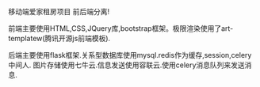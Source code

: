 移动端爱家租房项目
前后端分离!

前端主要使用HTML,CSS,JQuery库,bootstrap框架。极限渲染使用了art-templatew(腾讯开源js前端模板).

后端主要使用flask框架.关系型数据库使用mysql.redis作为缓存,session,celery中间人.
图片存储使用七牛云.信息发送使用容联云.使用celery消息队列来发送消息.
